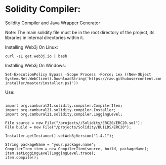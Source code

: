 # Solidity Compiler: 

Solidity Compiler and Java Wrapper Generator

Note: The main solidity file must be in the root directory of the project, its libraries in internal directories within it.


Installing Web3j On Linux:

```
curl -sL get.web3j.io | bash
```

Installing Web3j On Windows:

```
Set-ExecutionPolicy Bypass -Scope Process -Force; iex ((New-Object System.Net.WebClient).DownloadString('https://raw.githubusercontent.com/web3j/web3j-installer/master/installer.ps1'))

```

Use:

```

import org.cambural21.solidity.compiler.CompilerItem;
import org.cambural21.solidity.compiler.Installer;
import org.cambural21.solidity.compiler.LoggingLevel;

File source = new File("/projects//Solidity/ERC20/ERC20.sol");
File build = new File("/projects/Solidity/BUILDS/ERC20");

Installer.getInstance().setWeb3jVersion("1.4.1");

String packageName = "your.package.name";
CompilerItem item = new CompilerItem(source, build, packageName);
item.setLoggingLevel(LoggingLevel.trace);
item.compile();

```
